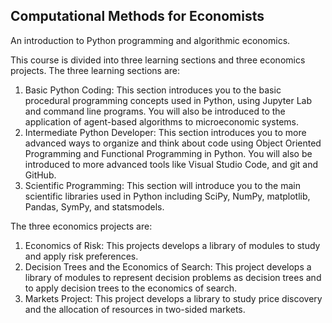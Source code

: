 ## Computational Methods for Economists
An introduction to Python programming and algorithmic economics.  

This course is divided into three learning sections and three economics projects.  The three learning sections are:
1. Basic Python Coding: This section introduces you to the basic procedural programming concepts used in Python, using Jupyter Lab and command line programs. You will also be introduced to the application of agent-based algorithms to microeconomic systems.   
2. Intermediate Python Developer: This section introduces you to more advanced ways to organize and think about code using Object Oriented Programming and Functional Programming in Python.  You will also be introduced to more advanced tools like Visual Studio Code, and git and GitHub.
3. Scientific Programming:  This section will introduce you to the main scientific libraries used in Python including SciPy, NumPy, matplotlib, Pandas, SymPy, and statsmodels.    

The three economics projects are:
1. Economics of Risk:  This projects develops a library of modules to study and apply risk preferences. 
2. Decision Trees and the Economics of Search: This project develops a library of modules to represent decision problems as decision trees and to apply decision trees to the economics of search.
3. Markets Project:  This project develops a library to study price discovery and the allocation of resources in two-sided markets.